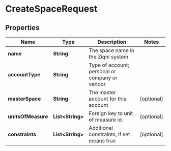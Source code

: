 

# CreateSpaceRequest


## Properties

Name | Type | Description | Notes
------------ | ------------- | ------------- | -------------
**name** | **String** | The space name in the Ziqni system | 
**accountType** | **String** | Type of account; personal or company or vendor | 
**masterSpace** | **String** | The master account for this account |  [optional]
**unitsOfMeasure** | **List&lt;String&gt;** | Foreign key to unit of measure id. |  [optional]
**constraints** | **List&lt;String&gt;** | Additional constraints, if set means true |  [optional]



